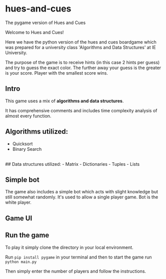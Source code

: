 # hues-and-cues
The pygame version of Hues and Cues

Welcome to Hues and Cues!

Here we have the python version of the hues and cues boardgame which was prepared for a university class 'Algorithms and Data Structures' at IE University.

The purpose of the game is to receive hints (in this case 2 hints per guess) and try to guess the exact color. The further away your guess is the greater is your score. Player with the smallest score wins.

## Intro
This game uses a mix of <b>algorithms and data structures</b>. 

It has comprehensive comments and includes time complexity analysis of almost every function.

## Algorithms utilized:
- Quicksort
- Binary Search
<br>
## Data structures utilized: 
- Matrix
- Dictionaries
- Tuples
- Lists

## Simple bot
The game also includes a simple bot which acts with slight knowledge but still somewhat randomly. It's used to allow a single player game. Bot is the white player.

## Game UI


## Run the game
To play it simply clone the directory in your local environment.

Run
```pip install pygame``` in your terminal
and then to start the game run ```python main.py```

Then simply enter the number of players and follow the instructions.


